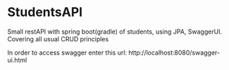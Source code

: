 # StudentsAPI
Small restAPI with spring boot(gradle) of students, using JPA, SwaggerUI. Covering all usual CRUD principles

In order to access swagger enter this url: http://localhost:8080/swagger-ui.html
